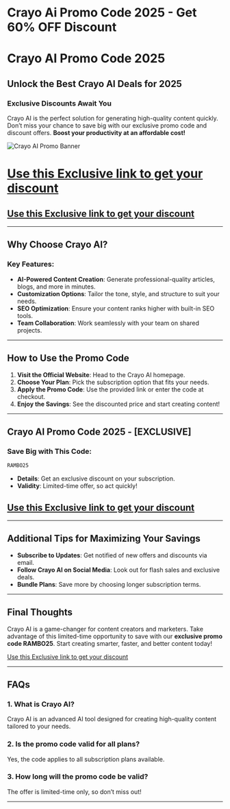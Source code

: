 # Crayo Ai Promo Code 2025 - Get 60% OFF Discount
# Crayo AI Promo Code 2025

## Unlock the Best Crayo AI Deals for 2025

### Exclusive Discounts Await You
Crayo AI is the perfect solution for generating high-quality content quickly. Don’t miss your chance to save big with our exclusive promo code and discount offers. **Boost your productivity at an affordable cost!**

![Crayo AI Promo Banner](https://i.ytimg.com/vi/31YDdnh3NTQ/hqdefault.jpg?sqp=-oaymwFBCOADEI4CSFryq4qpAzMIARUAAIhCGAHYAQHiAQoIGBACGAY4AUAB8AEB-AH-CYAC0AWKAgwIABABGBMgFyh_MA8=&rs=AOn4CLCuVo5KiG6c7intBPuqH0_2vYsqJA)

# [Use this Exclusive link to get your discount](https://crayo.ai/?via=rambo)
## [Use this Exclusive link to get your discount](https://crayo.ai/?via=rambo)
---

## Why Choose Crayo AI?
### Key Features:
- **AI-Powered Content Creation**: Generate professional-quality articles, blogs, and more in minutes.
- **Customization Options**: Tailor the tone, style, and structure to suit your needs.
- **SEO Optimization**: Ensure your content ranks higher with built-in SEO tools.
- **Team Collaboration**: Work seamlessly with your team on shared projects.

---

## How to Use the Promo Code
1. **Visit the Official Website**: Head to the Crayo AI homepage.
2. **Choose Your Plan**: Pick the subscription option that fits your needs.
3. **Apply the Promo Code**: Use the provided link or enter the code at checkout.
4. **Enjoy the Savings**: See the discounted price and start creating content!

---

## Crayo AI Promo Code 2025 - [EXCLUSIVE]
### Save Big with This Code:
```markdown
RAMBO25
```
- **Details**: Get an exclusive discount on your subscription.
- **Validity**: Limited-time offer, so act quickly!

## [Use this Exclusive link to get your discount](https://crayo.ai/?via=rambo)

---

## Additional Tips for Maximizing Your Savings
- **Subscribe to Updates**: Get notified of new offers and discounts via email.
- **Follow Crayo AI on Social Media**: Look out for flash sales and exclusive deals.
- **Bundle Plans**: Save more by choosing longer subscription terms.

---

## Final Thoughts
Crayo AI is a game-changer for content creators and marketers. Take advantage of this limited-time opportunity to save with our **exclusive promo code RAMBO25**. Start creating smarter, faster, and better content today!

[Use this Exclusive link to get your discount](https://crayo.ai/?via=rambo)

---

## FAQs
### 1. **What is Crayo AI?**
Crayo AI is an advanced AI tool designed for creating high-quality content tailored to your needs.

### 2. **Is the promo code valid for all plans?**
Yes, the code applies to all subscription plans available.

### 3. **How long will the promo code be valid?**
The offer is limited-time only, so don’t miss out!

---
